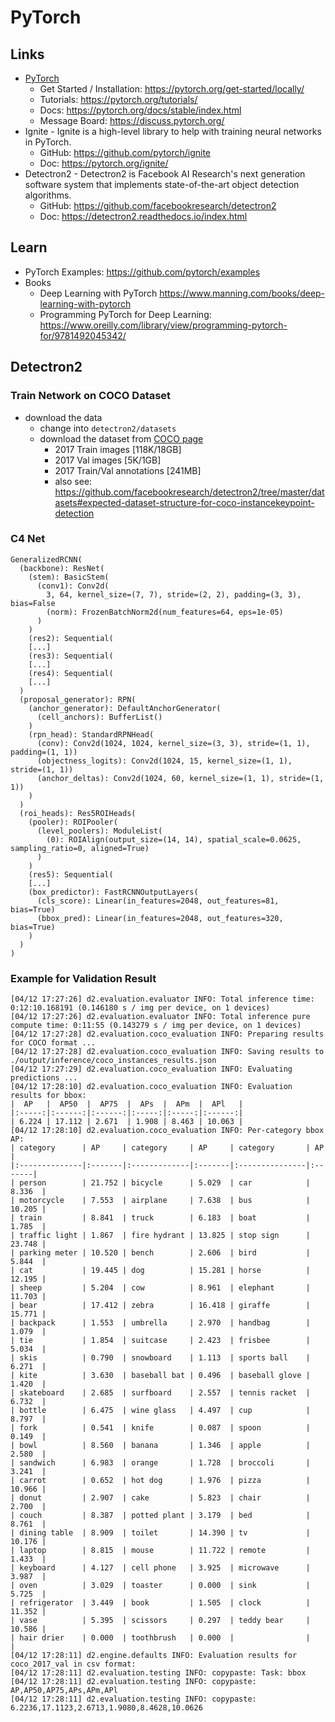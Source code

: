 # PyTorch

## Links
- [PyTorch](https://pytorch.org/)
  - Get Started / Installation: <https://pytorch.org/get-started/locally/>
  - Tutorials: <https://pytorch.org/tutorials/>
  - Docs: <https://pytorch.org/docs/stable/index.html>
  - Message Board: <https://discuss.pytorch.org/>
- Ignite - Ignite is a high-level library to help with training neural networks in PyTorch.
  - GitHub: <https://github.com/pytorch/ignite>
  - Doc: <https://pytorch.org/ignite/>
- Detectron2 - Detectron2 is Facebook AI Research's next generation software system that implements state-of-the-art object detection algorithms.
  - GitHub: <https://github.com/facebookresearch/detectron2>
  - Doc: <https://detectron2.readthedocs.io/index.html>

## Learn
- PyTorch Examples: <https://github.com/pytorch/examples>
- Books
  - Deep Learning with PyTorch <https://www.manning.com/books/deep-learning-with-pytorch>
  - Programming PyTorch for Deep Learning: <https://www.oreilly.com/library/view/programming-pytorch-for/9781492045342/>

## Detectron2

### Train Network on COCO Dataset
- download the data
  - change into `detectron2/datasets`
  - download the dataset from [COCO page](http://cocodataset.org/)
    - 2017 Train images [118K/18GB]
    - 2017 Val images [5K/1GB]
    - 2017 Train/Val annotations [241MB]
    - also see: <https://github.com/facebookresearch/detectron2/tree/master/datasets#expected-dataset-structure-for-coco-instancekeypoint-detection>
    
### C4 Net
```
GeneralizedRCNN(
  (backbone): ResNet(
    (stem): BasicStem(
      (conv1): Conv2d(
        3, 64, kernel_size=(7, 7), stride=(2, 2), padding=(3, 3), bias=False
        (norm): FrozenBatchNorm2d(num_features=64, eps=1e-05)
      )
    )
    (res2): Sequential(
    [...]
    (res3): Sequential(
    [...]
    (res4): Sequential(
    [...]
  )
  (proposal_generator): RPN(
    (anchor_generator): DefaultAnchorGenerator(
      (cell_anchors): BufferList()
    )
    (rpn_head): StandardRPNHead(
      (conv): Conv2d(1024, 1024, kernel_size=(3, 3), stride=(1, 1), padding=(1, 1))
      (objectness_logits): Conv2d(1024, 15, kernel_size=(1, 1), stride=(1, 1))
      (anchor_deltas): Conv2d(1024, 60, kernel_size=(1, 1), stride=(1, 1))
    )
  )
  (roi_heads): Res5ROIHeads(
    (pooler): ROIPooler(
      (level_poolers): ModuleList(
        (0): ROIAlign(output_size=(14, 14), spatial_scale=0.0625, sampling_ratio=0, aligned=True)
      )
    )
    (res5): Sequential(
    [...]
    (box_predictor): FastRCNNOutputLayers(
      (cls_score): Linear(in_features=2048, out_features=81, bias=True)
      (bbox_pred): Linear(in_features=2048, out_features=320, bias=True)
    )
  )
)
```
    
### Example for Validation Result
```
[04/12 17:27:26] d2.evaluation.evaluator INFO: Total inference time: 0:12:10.168191 (0.146180 s / img per device, on 1 devices)
[04/12 17:27:26] d2.evaluation.evaluator INFO: Total inference pure compute time: 0:11:55 (0.143279 s / img per device, on 1 devices)
[04/12 17:27:28] d2.evaluation.coco_evaluation INFO: Preparing results for COCO format ...
[04/12 17:27:28] d2.evaluation.coco_evaluation INFO: Saving results to ./output/inference/coco_instances_results.json
[04/12 17:27:29] d2.evaluation.coco_evaluation INFO: Evaluating predictions ...
[04/12 17:28:10] d2.evaluation.coco_evaluation INFO: Evaluation results for bbox:
|  AP   |  AP50  |  AP75  |  APs  |  APm  |  APl   |
|:-----:|:------:|:------:|:-----:|:-----:|:------:|
| 6.224 | 17.112 | 2.671  | 1.908 | 8.463 | 10.063 |
[04/12 17:28:10] d2.evaluation.coco_evaluation INFO: Per-category bbox AP:
| category      | AP     | category     | AP     | category       | AP     |
|:--------------|:-------|:-------------|:-------|:---------------|:-------|
| person        | 21.752 | bicycle      | 5.029  | car            | 8.336  |
| motorcycle    | 7.553  | airplane     | 7.638  | bus            | 10.205 |
| train         | 8.841  | truck        | 6.183  | boat           | 1.785  |
| traffic light | 1.867  | fire hydrant | 13.825 | stop sign      | 23.748 |
| parking meter | 10.520 | bench        | 2.606  | bird           | 5.844  |
| cat           | 19.445 | dog          | 15.281 | horse          | 12.195 |
| sheep         | 5.204  | cow          | 8.961  | elephant       | 11.703 |
| bear          | 17.412 | zebra        | 16.418 | giraffe        | 15.771 |
| backpack      | 1.553  | umbrella     | 2.970  | handbag        | 1.079  |
| tie           | 1.854  | suitcase     | 2.423  | frisbee        | 5.034  |
| skis          | 0.790  | snowboard    | 1.113  | sports ball    | 6.271  |
| kite          | 3.630  | baseball bat | 0.496  | baseball glove | 1.420  |
| skateboard    | 2.685  | surfboard    | 2.557  | tennis racket  | 6.732  |
| bottle        | 6.475  | wine glass   | 4.497  | cup            | 8.797  |
| fork          | 0.541  | knife        | 0.087  | spoon          | 0.149  |
| bowl          | 8.560  | banana       | 1.346  | apple          | 2.580  |
| sandwich      | 6.983  | orange       | 1.728  | broccoli       | 3.241  |
| carrot        | 0.652  | hot dog      | 1.976  | pizza          | 10.966 |
| donut         | 2.907  | cake         | 5.823  | chair          | 2.700  |
| couch         | 8.387  | potted plant | 3.179  | bed            | 8.761  |
| dining table  | 8.909  | toilet       | 14.390 | tv             | 10.176 |
| laptop        | 8.815  | mouse        | 11.722 | remote         | 1.433  |
| keyboard      | 4.127  | cell phone   | 3.925  | microwave      | 3.987  |
| oven          | 3.029  | toaster      | 0.000  | sink           | 5.725  |
| refrigerator  | 3.449  | book         | 1.505  | clock          | 11.352 |
| vase          | 5.395  | scissors     | 0.297  | teddy bear     | 10.586 |
| hair drier    | 0.000  | toothbrush   | 0.000  |                |        |
[04/12 17:28:11] d2.engine.defaults INFO: Evaluation results for coco_2017_val in csv format:
[04/12 17:28:11] d2.evaluation.testing INFO: copypaste: Task: bbox
[04/12 17:28:11] d2.evaluation.testing INFO: copypaste: AP,AP50,AP75,APs,APm,APl
[04/12 17:28:11] d2.evaluation.testing INFO: copypaste: 6.2236,17.1123,2.6713,1.9080,8.4628,10.0626
```
